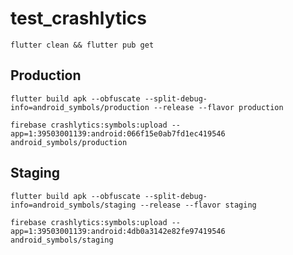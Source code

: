 # test_crashlytics

```shell
flutter clean && flutter pub get
```

## Production

```shell
flutter build apk --obfuscate --split-debug-info=android_symbols/production --release --flavor production
```

```shell
firebase crashlytics:symbols:upload --app=1:39503001139:android:066f15e0ab7fd1ec419546 android_symbols/production
```

## Staging

```shell
flutter build apk --obfuscate --split-debug-info=android_symbols/staging --release --flavor staging
```

```shell
firebase crashlytics:symbols:upload --app=1:39503001139:android:4db0a3142e82fe97419546 android_symbols/staging
```
